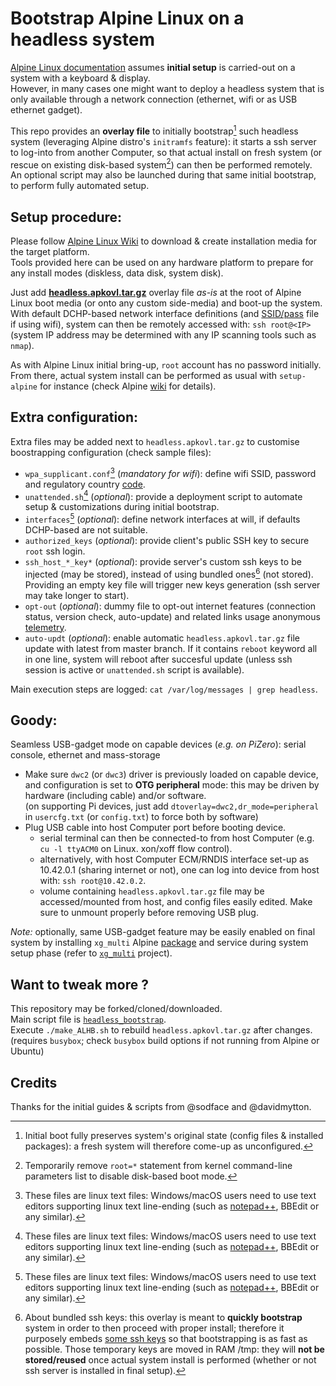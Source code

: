 # Bootstrap Alpine Linux on a headless system

[Alpine Linux documentation](https://docs.alpinelinux.org/user-handbook/0.1a/Installing/setup_alpine.html) assumes **initial setup** is carried-out on a system with a keyboard & display.\
However, in many cases one might want to deploy a headless system that is only available through a network connection (ethernet, wifi or as USB ethernet gadget).

This repo provides an **overlay file** to initially bootstrap[^1] such headless system (leveraging Alpine distro's `initramfs` feature): it starts a ssh server to log-into from another Computer, so that actual install on fresh system (or rescue on existing disk-based system[^2]) can then be performed remotely.\
An optional script may also be launched during that same initial bootstrap, to perform fully automated setup.


## Setup procedure:
Please follow [Alpine Linux Wiki](https://wiki.alpinelinux.org/wiki/Installation#Installation_Overview) to download & create installation media for the target platform.\
Tools provided here can be used on any hardware platform to prepare for any install modes (diskless, data disk, system disk).

Just add [**headless.apkovl.tar.gz**](https://is.gd/apkovl_master) overlay file *as-is* at the root of Alpine Linux boot media (or onto any custom side-media) and boot-up the system.\
With default DCHP-based network interface definitions (and [SSID/pass](#extra-configuration) file if using wifi), system can then be remotely accessed with: `ssh root@<IP>`\
(system IP address may be determined with any IP scanning tools such as `nmap`).

As with Alpine Linux initial bring-up, `root` account has no password initially.\
From there, actual system install can be performed as usual with `setup-alpine` for instance (check Alpine [wiki](https://wiki.alpinelinux.org/wiki/Alpine_setup_scripts#setup-alpine) for details).

## Extra configuration:
Extra files may be added next to `headless.apkovl.tar.gz` to customise boostrapping configuration (check sample files):
- `wpa_supplicant.conf`[^3] (*mandatory for wifi*): define wifi SSID, password and regulatory country [code](https://en.wikipedia.org/wiki/ISO_3166-1_alpha-2).
- `unattended.sh`[^3] (*optional*): provide a deployment script to automate setup & customizations during initial bootstrap.
- `interfaces`[^3] (*optional*): define network interfaces at will, if defaults DCHP-based are not suitable.
- `authorized_keys` (*optional*): provide client's public SSH key to secure `root` ssh login.
- `ssh_host_*_key*` (*optional*): provide server's custom ssh keys to be injected (may be stored), instead of using bundled ones[^4] (not stored). Providing an empty key file will trigger new keys generation (ssh server may take longer to start).
- `opt-out` (*optional*): dummy file to opt-out internet features (connection status, version check, auto-update) and related links usage anonymous [telemetry](https://is.gd/privacy.php).
- `auto-updt` (*optional*): enable automatic `headless.apkovl.tar.gz` file update with latest from master branch. If it contains `reboot` keyword all in one line, system will reboot after succesful update (unless ssh session is active or `unattended.sh` script is available).

Main execution steps are logged: `cat /var/log/messages | grep headless`.

## Goody:
Seamless USB-gadget mode on capable devices (*e.g. on PiZero*): serial console, ethernet and mass-storage
- Make sure `dwc2` (or `dwc3`) driver is previously loaded on capable device, and configuration is set to **OTG peripheral** mode: this may be driven by hardware (including cable) and/or software.\
(on supporting Pi devices, just add `dtoverlay=dwc2,dr_mode=peripheral` in `usercfg.txt` (or `config.txt`) to force both by software)
- Plug USB cable into host Computer port before booting device.
  - serial terminal can then be connected-to from host Computer (e.g. `cu -l ttyACM0` on Linux. xon/xoff flow control).
  - alternatively, with host Computer ECM/RNDIS interface set-up as 10.42.0.1 (sharing internet or not), one can log into device from host with: `ssh root@10.42.0.2`.
  - volume containing `headless.apkovl.tar.gz` file may be accessed/mounted from host, and config files easily edited. Make sure to unmount properly before removing USB plug.

_Note:_ optionally, same USB-gadget feature may be easily enabled on final system by installing `xg_multi` Alpine [package](https://pkgs.alpinelinux.org/packages?name=xg_multi&branch=edge&repo=&arch=&origin=&flagged=&maintainer=) and service during system setup phase (refer to [`xg_multi`](https://github.com/macmpi/xg_multi/) project).

## Want to tweak more ?
This repository may be forked/cloned/downloaded.\
Main script file is [`headless_bootstrap`](https://github.com/macmpi/alpine-linux-headless-bootstrap/tree/main/overlay/tmp/.ALHB/headless_bootstrap).\
Execute `./make_ALHB.sh` to rebuild `headless.apkovl.tar.gz` after changes.\
(requires `busybox`; check `busybox` build options if not running from Alpine or Ubuntu)


## Credits
Thanks for the initial guides & scripts from @sodface and @davidmytton.

[^1]: Initial boot fully preserves system's original state (config files & installed packages): a fresh system will therefore come-up as unconfigured.

[^2]: Temporarily remove `root=*` statement from kernel command-line parameters list to disable disk-based boot mode.

[^3]: These files are linux text files: Windows/macOS users need to use text editors supporting linux text line-ending (such as [notepad++](https://notepad-plus-plus.org/), BBEdit or any similar).

[^4]: About bundled ssh keys: this overlay is meant to **quickly bootstrap** system in order to then proceed with proper install; therefore it purposely embeds [some ssh keys](https://github.com/macmpi/alpine-linux-headless-bootstrap/tree/main/overlay/tmp/.ALHB) so that bootstrapping is as fast as possible. Those temporary keys are moved in RAM /tmp: they will **not be stored/reused** once actual system install is performed (whether or not ssh server is installed in final setup).

